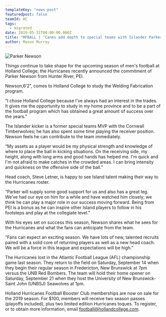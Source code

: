 ```yaml
---
templateKey: "news-post"
featuredpost: false
teamId: HC
tags:
  - migrated
date: 2019-05-31T00:00:00.000Z
title: "MFBALL | ‘Canes add depth to special teams with Islander Parker Newson"
author: Mason Murray
---
```



![Parker Newson](/img/posts/2019-05-31.jpg)

Things continue to take shape for the upcoming season of men's football at Holland College; the Hurricanes recently announced the commitment of Parker Newson from Hunter River, PEI.

Newson,6’2”, comes to Holland College to study the Welding Fabrication program.

“I chose Holland College because I've always had an interest in the trades. It gives me the opportunity to study in my home province and to be a part of the football program which has obtained a great amount of success over the years.”

The Islander kicker is a former special teams MVP with the Cornwall Timberwolves; he has also spent some time playing the receiver position.  Newson feels he can contribute to the team immediately.

“My assets as a player would be my physical strength and knowledge of where to place the ball in kicking situations.  On the receiving side, my height, along with long arms and good hands has helped me. I'm quick and I'm not afraid to make catches in the crowded areas. I can bring intensity and quickness on the offensive side of the ball.”

Head coach, Steve Letner, is happy to see Island talent making their way to the Hurricanes roster.

“Parker will supply some good support for us and also has a great leg.  We’ve had our eye on him for a while and have watched him closely; we think he can play a major role in our success moving forward.  Being from PEI is a bonus as he can inspire other Island players to follow in his footsteps and play at the collegiate level.”

With his eyes set on success this season, Newson shares what he sees for the Hurricanes and what the fans can anticipate from the team.

“Fans can expect an exciting season. We have lots of new, talented recruits paired with a solid core of returning players as well as a new head coach. We will be a force in this league and expectations will be high.”

The Hurricanes lost in the Atlantic Football League (AFL) championship game last season.  They return to the field on Saturday, September 14 when they begin their regular season in Fredericton, New Brunswick at 7pm versus the UNB Red Bombers.  The team will hold their home opener on Saturday, September 21 when they host the University of New Brunswick-Saint John (UNBSJ) Seawolves at 1pm.

Holland Hurricanes Football Booster Club memberships are now on sale for the 2019 season.  For $100, members will receive two season passes (playoffs included), plus two limited edition Hurricanes toques.  To register, or to obtain more information, email football@hollandcollege.com.

